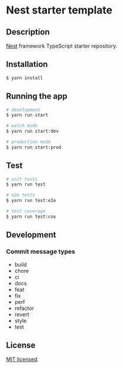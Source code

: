 # Nest starter template
## Description

[Nest](https://github.com/nestjs/nest) framework TypeScript starter repository.

## Installation

```bash
$ yarn install
```

## Running the app

```bash
# development
$ yarn run start

# watch mode
$ yarn run start:dev

# production mode
$ yarn run start:prod
```

## Test

```bash
# unit tests
$ yarn run test

# e2e tests
$ yarn run test:e2e

# test coverage
$ yarn run test:cov
```

## Development

### Commit message types

- build
- chore
- ci
- docs
- feat
- fix
- perf
- refactor
- revert
- style
- test
## License

[MIT licensed](LICENSE).
